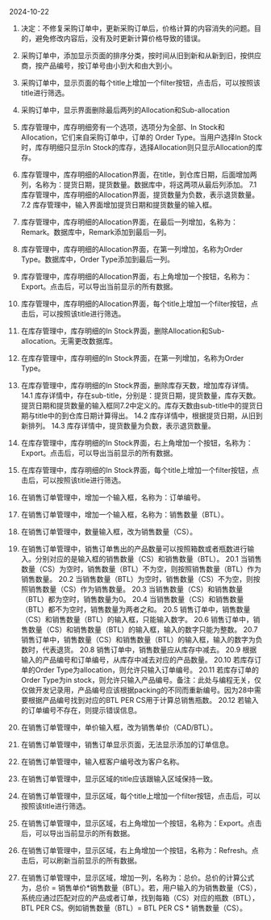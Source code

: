 2024-10-22
1. 决定：不修复采购订单中，更新采购订单后，价格计算的内容消失的问题。目的，避免修改内容后，没有及时更新计算价格导致的错误。

2. 采购订单中，添加显示页面的排序分类，按时间从旧到新和从新到旧，按供应商，按产品编号，按订单号由小到大和由大到小。

3. 采购订单中，显示页面的每个title上增加一个filter按钮，点击后，可以按照该title进行筛选。

5. 采购订单中，显示界面删除最后两列的Allocation和Sub-allocation

6. 库存管理中，库存明细旁有一个选项，选项分为全部、In Stock和Allocation，它们来自采购订单中，订单的 Order Type。当用户选择In Stock时，库存明细只显示In Stock的库存，选择Allocation则只显示Allocation的库存。

7. 库存管理中，库存明细的Allocation界面，在title，到仓库日期，后面增加两列，名称为：提货日期，提货数量。数据库中，将这两项从最后列添加。
7.1 库存管理中，库存明细的Allocation界面，提货数量为负数，表示退货数量。
7.2 库存管理中，输入界面增加提货日期和提货数量的输入框。

8. 库存管理中，库存明细的Allocation界面，在最后一列增加，名称为：Remark。数据库中，Remark添加到最后一列。
9. 库存管理中，库存明细的Allocation界面，在第一列增加，名称为Order Type。数据库中，Order Type添加到最后一列。
10. 库存管理中，库存明细的Allocation界面，右上角增加一个按钮，名称为：Export。点击后，可以导出当前显示的所有数据。
11. 库存管理中，库存明细的Allocation界面，每个title上增加一个filter按钮，点击后，可以按照该title进行筛选。
12. 在库存管理中，库存明细的In Stock界面，删除Allocation和Sub-allocation。无需更改数据库。
13. 在库存管理中，库存明细的In Stock界面，在第一列增加，名称为Order Type。
14. 在库存管理中，库存明细的In Stock界面，删除库存天数，增加库存详情。
14.1 库存详情中，存在sub-title，分别是：提货日期，提货数量，库存天数。提货日期和提货数量的输入框同7.2中定义的。库存天数由sub-title中的提货日期与title中的到仓库日期计算得出。
14.2 库存详情中，根据提货日期，从旧到新排列。
14.3 库存详情中，提货数量为负数，表示退货数量。
15. 在库存管理中，库存明细的In Stock界面，右上角增加一个按钮，名称为：Export。点击后，可以导出当前显示的所有数据。
16. 在库存管理中，库存明细的In Stock界面，每个title上增加一个filter按钮，点击后，可以按照该title进行筛选。
17. 在销售订单管理中，增加一个输入框，名称为：订单编号。
18. 在销售订单管理中，增加一个输入框，名称为：销售数量（BTL）。
19. 在销售订单管理中，数量输入框，改为销售数量（CS）。
20. 在销售订单管理中，销售订单售出的产品数量可以按照箱数或者瓶数进行输入。分别对应的是输入框的销售数量（CS）和销售数量（BTL）。
20.1 当销售数量（CS）为空时，销售数量（BTL）不为空，则按照销售数量（BTL）作为销售数量。
20.2 当销售数量（BTL）为空时，销售数量（CS）不为空，则按照销售数量（CS）作为销售数量。
20.3 当销售数量（CS）和销售数量（BTL）都为空时，销售数量为0。
20.4 当销售数量（CS）和销售数量（BTL）都不为空时，销售数量为两者之和。
20.5 销售订单中，销售数量（CS）和销售数量（BTL）的输入框，只能输入数字。
20.6 销售订单中，销售数量（CS）和销售数量（BTL）的输入框，输入的数字只能为整数。
20.7 销售订单中，销售数量（CS）和销售数量（BTL）的输入框，输入的数字为负数时，代表退货。
20.8 销售订单中，销售数量应从库存中减去。
20.9 根据输入的产品编号和订单编号，从库存中减去对应的产品数量。
20.10 若库存订单的Order Type为allocation，则允许只输入订单编号。
20.11 若库存订单的Order Type为in stock，则允许只输入产品编号。备注：此处与编程无关，仅仅做开发记录用，产品编号应该根据packing的不同而重新编号。因为28中需要根据产品编号找到对应的BTL PER CS用于计算总销售瓶数。
20.12 若输入的订单编号不存在，则提示错误信息。
21. 在销售订单管理中，单价输入框，改为销售单价（CAD/BTL）。
22. 在销售订单管理中，销售订单显示页面，无法显示添加的订单信息。
23. 在销售订单管理中，输入框客户编号改为客户名称。
24. 在销售订单管理中，显示区域的title应该跟输入区域保持一致。
25. 在销售订单管理中，显示区域，每个title上增加一个filter按钮，点击后，可以按照该title进行筛选。
26. 在销售订单管理中，显示区域，右上角增加一个按钮，名称为：Export。点击后，可以导出当前显示的所有数据。
27. 在销售订单管理中，显示区域，右上角增加一个按钮，名称为：Refresh。点击后，可以刷新当前显示的所有数据。
28. 在销售订单管理中，显示区域，增加一列，名称为：总价。总价的计算公式为，总价 = 销售单价*销售数量（BTL）。若，用户输入的为销售数量（CS），系统应通过匹配对应的产品或者订单，找到每箱（CS）对应的瓶数（BTL），BTL PER CS。例如销售数量（BTL）= BTL PER CS * 销售数量（CS）。

